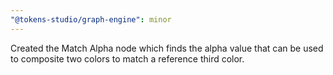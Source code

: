 ```yaml
---
"@tokens-studio/graph-engine": minor
---
```


Created the Match Alpha node which finds the alpha value that can be used to composite two colors to match a reference third color.
